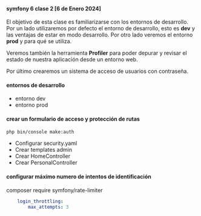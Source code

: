 #### symfony 6 clase 2 [6 de Enero 2024]

El objetivo de esta clase es familiarizarse con los entornos de desarrollo.
Por un lado utilizaremos por defecto el entorno de desarrollo, esto es **dev** y las 
ventajas de estar en modo desarrollo.
Por otro lado veremos el entorno **prod** y para qué se utiliza.

Veremos también la herramienta **Profiler** para poder depurar y revisar el estado
de nuestra aplicación desde un entorno web.

Por último crearemos un sistema de acceso de usuarios con contraseña.

#### entornos de desarrollo
- entorno dev
- entorno prod


#### crear un formulario de acceso y protección de rutas

```bash
php bin/console make:auth
```

- Configurar security.yaml
- Crear templates admin
- Crear HomeController
- Crear PersonalController

#### configurar máximo numero de intentos de identificación

composer require symfony/rate-limiter

```yaml
    login_throttling:
        max_attempts: 3
```

